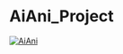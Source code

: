 # AiAni_Project

[![AiAni](https://youtu.be/wsISomFucXw?si=jX4ZJr5ud2hVXVD6/0.jpg)](https://youtu.be/wsISomFucXw?si=jX4ZJr5ud2hVXVD6)

